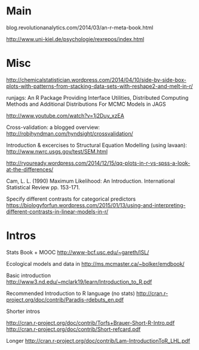 # Main

blog.revolutionanalytics.com/2014/03/an-r-meta-book.html

http://www.uni-kiel.de/psychologie/rexrepos/index.html





# Misc

http://chemicalstatistician.wordpress.com/2014/04/10/side-by-side-box-plots-with-patterns-from-stacking-data-sets-with-reshape2-and-melt-in-r/

runjags: An R Package Providing Interface Utilities,
Distributed Computing Methods and Additional
Distributions For MCMC Models in JAGS



http://www.youtube.com/watch?v=1j2Duy_xzEA

Cross-validation: a blogged overview: http://robjhyndman.com/hyndsight/crossvalidation/

Introduction & excercises to Structural Equation Modelling (using lavaan): http://www.nwrc.usgs.gov/test/SEM.html


http://ryouready.wordpress.com/2014/12/15/qq-plots-in-r-vs-spss-a-look-at-the-differences/

Cam, L. L. (1990) Maximum Likelihood: An Introduction. International Statistical Review  pp. 153-171.


Specify different contrasts for categorical predictors https://biologyforfun.wordpress.com/2015/01/13/using-and-interpreting-different-contrasts-in-linear-models-in-r/

# Intros


Stats Book + MOOC http://www-bcf.usc.edu/~gareth/ISL/

Ecological models and data in http://ms.mcmaster.ca/~bolker/emdbook/

Basic introduction http://www3.nd.edu/~mclark19/learn/Introduction_to_R.pdf

Recommended Introduction to R language (no stats)
http://cran.r-project.org/doc/contrib/Paradis-rdebuts_en.pdf

Shorter intros

http://cran.r-project.org/doc/contrib/Torfs+Brauer-Short-R-Intro.pdf
http://cran.r-project.org/doc/contrib/Short-refcard.pdf

Longer http://cran.r-project.org/doc/contrib/Lam-IntroductionToR_LHL.pdf






